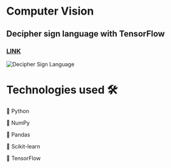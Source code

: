 # Computer Vision

## Decipher sign language with TensorFlow
### [LINK](https://github.com/ayoub-berdeddouch/DSProjects_Real_life/)
![Decipher Sign Language](https://github.com/ayoub-berdeddouch/DSProjects_Real_life/tree/master/DecipherSignLanguage/images/hand_signs.jpg)

# Technologies used 🛠️


🐍 Python

🔢 NumPy

🐼 Pandas

🧬 Scikit-learn

🌊 TensorFlow
